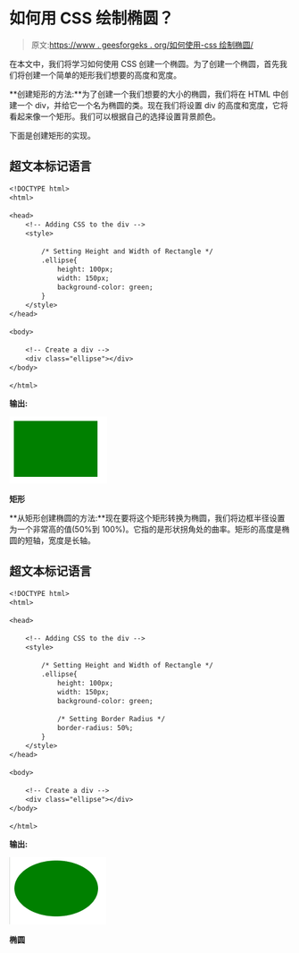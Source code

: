 # 如何用 CSS 绘制椭圆？

> 原文:[https://www . geesforgeks . org/如何使用-css 绘制椭圆/](https://www.geeksforgeeks.org/how-to-draw-an-ellipse-using-css/)

在本文中，我们将学习如何使用 CSS 创建一个椭圆。为了创建一个椭圆，首先我们将创建一个简单的矩形我们想要的高度和宽度。

**创建矩形的方法:**为了创建一个我们想要的大小的椭圆，我们将在 HTML 中创建一个 div，并给它一个名为椭圆的类。现在我们将设置 div 的高度和宽度，它将看起来像一个矩形。我们可以根据自己的选择设置背景颜色。

下面是创建矩形的实现。

## 超文本标记语言

```
<!DOCTYPE html>
<html>

<head>
    <!-- Adding CSS to the div -->
    <style>

        /* Setting Height and Width of Rectangle */
        .ellipse{
            height: 100px;
            width: 150px;
            background-color: green;
        }
    </style>
</head>

<body>

    <!-- Create a div -->
    <div class="ellipse"></div>
</body>

</html>
```

**输出:**

![](img/552071c35834ae65d870ed528176c6ac.png)

**矩形**

**从矩形创建椭圆的方法:**现在要将这个矩形转换为椭圆，我们将边框半径设置为一个非常高的值(50%到 100%)。它指的是形状拐角处的曲率。矩形的高度是椭圆的短轴，宽度是长轴。

## 超文本标记语言

```
<!DOCTYPE html>
<html>

<head>

    <!-- Adding CSS to the div -->
    <style>

        /* Setting Height and Width of Rectangle */
        .ellipse{
            height: 100px;
            width: 150px;
            background-color: green;

            /* Setting Border Radius */
            border-radius: 50%;
        }
    </style>
</head>

<body>

    <!-- Create a div -->
    <div class="ellipse"></div>
</body>

</html>
```

**输出:**

![](img/2a205ae6f1a6ae7fdef211e62ce22c04.png)

**椭圆**